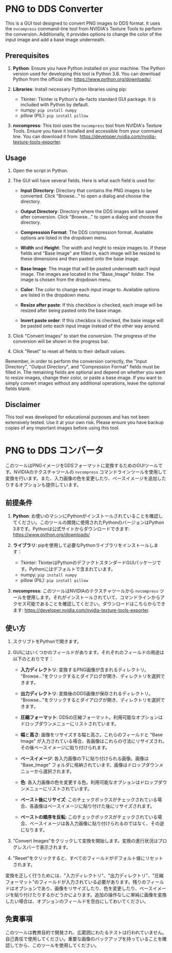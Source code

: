 # PNG to DDS Converter

This is a GUI tool designed to convert PNG images to DDS format. It uses the `nvcompress` command-line tool from NVIDIA's Texture Tools to perform the conversion. Additionally, it provides options to change the color of the input image and add a base image underneath.

## Prerequisites

1. **Python**: Ensure you have Python installed on your machine. The Python version used for developing this tool is Python 3.8. You can download Python from the official site: https://www.python.org/downloads/.

2. **Libraries**: Install necessary Python libraries using pip:
    - Tkinter: Tkinter is Python's de-facto standard GUI package. It is included with Python by default.
    - numpy: `pip install numpy`
    - pillow (PIL): `pip install pillow`

3. **nvcompress**: This tool uses the `nvcompress` tool from NVIDIA's Texture Tools. Ensure you have it installed and accessible from your command line. You can download it from: https://developer.nvidia.com/nvidia-texture-tools-exporter.

## Usage

1. Open the script in Python.

2. The GUI will have several fields. Here is what each field is used for:

    - **Input Directory**: Directory that contains the PNG images to be converted. Click "Browse..." to open a dialog and choose the directory.

    - **Output Directory**: Directory where the DDS images will be saved after conversion. Click "Browse..." to open a dialog and choose the directory.

    - **Compression Format**: The DDS compression format. Available options are listed in the dropdown menu.

    - **Width** and **Height**: The width and height to resize images to. If these fields and "Base Image" are filled in, each image will be resized to these dimensions and then pasted onto the base image.

    - **Base Image**: The image that will be pasted underneath each input image. The images are located in the "Base_Image" folder. The image is chosen from the dropdown menu.

    - **Color**: The color to change each input image to. Available options are listed in the dropdown menu.

    - **Resize after paste**: If this checkbox is checked, each image will be resized after being pasted onto the base image.

    - **Invert paste order**: If this checkbox is checked, the base image will be pasted onto each input image instead of the other way around.

3. Click "Convert Images" to start the conversion. The progress of the conversion will be shown in the progress bar.

4. Click "Reset" to reset all fields to their default values.

Remember, in order to perform the conversion correctly, the "Input Directory", "Output Directory", and "Compression Format" fields must be filled in. The remaining fields are optional and depend on whether you want to resize images, change their color, or paste a base image. If you want to simply convert images without any additional operations, leave the optional fields blank.

## Disclaimer

This tool was developed for educational purposes and has not been extensively tested. Use it at your own risk. Please ensure you have backup copies of any important images before using this tool.


# PNG to DDS コンバータ

このツールはPNGイメージをDDSフォーマットに変換するためのGUIツールです。NVIDIAのテクスチャツールの `nvcompress` コマンドラインツールを使用して変換を行います。また、入力画像の色を変更したり、ベースイメージを追加したりするオプションも提供しています。

## 前提条件

1. **Python**: お使いのマシンにPythonがインストールされていることを確認してください。このツールの開発に使用されたPythonのバージョンはPython 3.8です。Pythonは公式サイトからダウンロードできます: https://www.python.org/downloads/

2. **ライブラリ**: pipを使用して必要なPythonライブラリをインストールします：
    - Tkinter: TkinterはPythonのデファクトスタンダードGUIパッケージです。Pythonにはデフォルトで含まれています。
    - numpy: `pip install numpy`
    - pillow (PIL): `pip install pillow`

3. **nvcompress**: このツールはNVIDIAのテクスチャツールから `nvcompress` ツールを使用します。それがインストールされていて、コマンドラインからアクセス可能であることを確認してください。ダウンロードはこちらからできます: https://developer.nvidia.com/nvidia-texture-tools-exporter.

## 使い方

1. スクリプトをPythonで開きます。

2. GUIにはいくつかのフィールドがあります。それぞれのフィールドの用途は以下のとおりです：

    - **入力ディレクトリ**: 変換するPNG画像が含まれるディレクトリ。 "Browse..."をクリックするとダイアログが開き、ディレクトリを選択できます。

    - **出力ディレクトリ**: 変換後のDDS画像が保存されるディレクトリ。 "Browse..."をクリックするとダイアログが開き、ディレクトリを選択できます。

    - **圧縮フォーマット**: DDSの圧縮フォーマット。利用可能なオプションはドロップダウンメニューにリストされています。

    - **幅**と**高さ**: 画像をリサイズする幅と高さ。これらのフィールドと "Base Image" が入力されている場合、各画像はこれらの寸法にリサイズされ、その後ベースイメージに貼り付けられます。

    - **ベースイメージ**: 各入力画像の下に貼り付けられる画像。画像は "Base_Image" フォルダに格納されています。画像はドロップダウンメニューから選択されます。

    - **色**: 各入力画像の色を変更する色。利用可能なオプションはドロップダウンメニューにリストされています。

    - **ペースト後にリサイズ**: このチェックボックスがチェックされている場合、各画像はベースイメージに貼り付けた後にリサイズされます。

    - **ペーストの順序を反転**: このチェックボックスがチェックされている場合、ベースイメージは各入力画像に貼り付けられるのではなく、その逆になります。

3. "Convert Images"をクリックして変換を開始します。変換の進行状況はプログレスバーで表示されます。

4. "Reset"をクリックすると、すべてのフィールドがデフォルト値にリセットされます。

変換を正しく行うためには、"入力ディレクトリ"、"出力ディレクトリ"、"圧縮フォーマット"のフィールドが入力されている必要があります。残りのフィールドはオプションであり、画像をリサイズしたり、色を変更したり、ベースイメージを貼り付けたりするかどうかによります。追加の操作なしに単純に画像を変換したい場合は、オプションのフィールドを空白にしておいてください。

## 免責事項

このツールは教育目的で開発され、広範囲にわたるテストは行われていません。自己責任で使用してください。重要な画像のバックアップを持っていることを確認してから、このツールを使用してください。
